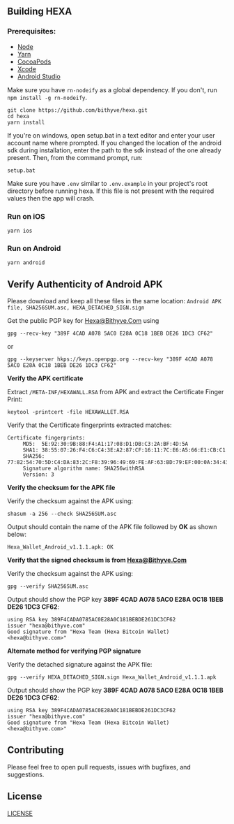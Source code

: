 ## Building HEXA

### Prerequisites:

- [Node](https://nodejs.org/en/)
- [Yarn](https://yarnpkg.com/lang/en/)
- [CocoaPods](https://cocoapods.org/)
- [Xcode](https://developer.apple.com/xcode/)
- [Android Studio](https://developer.android.com/studio)

Make sure you have `rn-nodeify` as a global dependency. If you don't, run `npm install -g rn-nodeify`.

```
git clone https://github.com/bithyve/hexa.git
cd hexa
yarn install
```

If you're on windows, open setup.bat in a text editor and enter your user account name where prompted. If you changed the location of the android sdk during installation, enter the path to the sdk instead of the one already present.
Then, from the command prompt, run:

```
setup.bat
```

Make sure you have `.env` similar to `.env.example` in your project's root directory before running hexa. If this file is not present with the required values then the app will crash.

### Run on iOS

```
yarn ios
```

### Run on Android

```
yarn android
```

## Verify Authenticity of Android APK

Please download and keep all these files in the same location: `Android APK file, SHA256SUM.asc, HEXA_DETACHED_SIGN.sign`

Get the public PGP key for Hexa@Bithyve.Com using

```
gpg --recv-key "389F 4CAD A078 5AC0 E28A 0C18 1BEB DE26 1DC3 CF62"
```

or

```
gpg --keyserver hkps://keys.openpgp.org --recv-key "389F 4CAD A078 5AC0 E28A 0C18 1BEB DE26 1DC3 CF62"
```

**Verify the APK certificate**

Extract `/META-INF/HEXAWALL.RSA`  from APK and extract the Certificate Finger Print:

```
keytool -printcert -file HEXAWALLET.RSA
```

Verify that the Certificate fingerprints extracted matches:

```
Certificate fingerprints:
	 MD5:  5E:92:30:9B:88:F4:A1:17:08:D1:DB:C3:2A:BF:4D:5A
	 SHA1: 38:55:07:26:F4:C6:C4:3E:A2:87:CF:16:11:7C:E6:A5:66:E1:CB:C1
	 SHA256: 77:82:54:70:5D:C4:DA:83:2C:F8:39:96:49:69:FE:AF:63:BD:79:EF:00:0A:34:43:86:0C:7C:AD:A2:55:1C:95
	 Signature algorithm name: SHA256withRSA
	 Version: 3
```

**Verify the checksum for the APK file**

Verify the checksum against the APK using:

```
shasum -a 256 --check SHA256SUM.asc
```

Output should contain the name of the APK file followed by **OK** as shown below:

```
Hexa_Wallet_Android_v1.1.1.apk: OK
```

**Verify that the signed checksum is from Hexa@Bithyve.Com**

Verify the checksum against the APK using:

```
gpg --verify SHA256SUM.asc
```

Output should show the PGP key **389F 4CAD A078 5AC0 E28A 0C18 1BEB DE26 1DC3 CF62**:

```
using RSA key 389F4CADA0785AC0E28A0C181BEBDE261DC3CF62
issuer "hexa@bithyve.com"
Good signature from "Hexa Team (Hexa Bitcoin Wallet) <hexa@bithyve.com>"
```



**Alternate method for verifying PGP signature**

Verify the detached signature against the APK file:

```
gpg --verify HEXA_DETACHED_SIGN.sign Hexa_Wallet_Android_v1.1.1.apk
```

Output should show the PGP key **389F 4CAD A078 5AC0 E28A 0C18 1BEB DE26 1DC3 CF62**:

```
using RSA key 389F4CADA0785AC0E28A0C181BEBDE261DC3CF62
issuer "hexa@bithyve.com"
Good signature from "Hexa Team (Hexa Bitcoin Wallet) <hexa@bithyve.com>"
```

## Contributing

Please feel free to open pull requests, issues with bugfixes, and suggestions.

## License

[LICENSE](LICENSE)